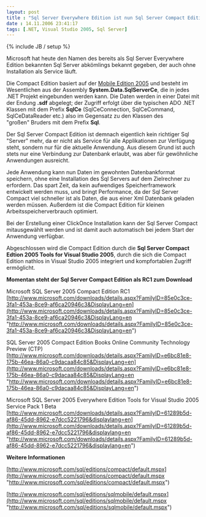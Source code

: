 ```yaml
---
layout: post
title : "Sql Server Everywhere Edition ist nun Sql Server Compact Edition"
date : 14.11.2006 23:41:17
tags: [.NET, Visual Studio 2005, Sql Server]
---
```

{% include JB / setup %}

Microsoft hat heute den Namen des bereits als Sql Server Everywhere Edition bekannten Sql Server abkömlings bekannt gegeben, der auch ohne Installation als Service läuft.

Die Compact Edition basiert auf der [Mobile Edition 2005](http://www.microsoft.com/sql/editions/sqlmobile/default.mspx) und besteht im Wesentlichen aus der Assembly **System.Data.SqlServerCe**, die in jedes .NET Projekt eingebunden werden kann. Die Daten werden in einer Datei mit der Endung **.sdf** abgelegt; der Zugriff erfolgt über die typischen ADO .NET Klassen mit dem Prefix **SqlCe** (SqlCeConnection, SqlCeCommand, SqlCeDataReader etc.) also im Gegensatz zu den Klassen des "großen" Bruders mit dem Prefix **Sql**.

Der Sql Server Compact Edition ist demnach eigentlich kein richtiger Sql "Server" mehr, da er nicht als Service für alle Applikationen zur Verfügung steht, sondern nur für die aktuelle Anwendung. Aus diesem Grund ist auch stets nur eine Verbindung zur Datenbank erlaubt, was aber für gewöhnliche Anwendungen ausreicht.

Jede Anwendung kann nun Daten im gewohnten Datenbankformat speichern, ohne eine Installation des Sql Servers auf dem Zielrechner zu erfordern. Das spart Zeit, da kein aufwendiges Speicherframework entwickelt werden muss, und bringt Performance, da der Sql Server Compact viel schneller ist als Daten, die aus einer Xml Datenbank geladen werden müssen. Außerdem ist die Compact Edition für kleinen Arbeitsspeicherverbrauch optimiert.

Bei der Erstellung einer ClickOnce Installation kann der Sql Server Compact mitausgewählt werden und ist damit auch automatisch bei jedem Start der Anwendung verfügbar.

Abgeschlossen wird die Compact Edition durch die **Sql Server Compact Edtion 2005 Tools for Visual Studio 2005**, durch die sich die Compact Edition nathlos in Visual Studio 2005 integriert und kompfortablen Zugriff ermöglicht.

**Momentan steht der Sql Server Compact Edition als RC1 zum Download**

Microsoft SQL Server 2005 Compact Edition RC1  
[http://www.microsoft.com/downloads/details.aspx?FamilyID=85e0c3ce-3fa1-453a-8ce9-af6ca20946c3&DisplayLang=en](http://www.microsoft.com/downloads/details.aspx?FamilyID=85e0c3ce-3fa1-453a-8ce9-af6ca20946c3&DisplayLang=en "http://www.microsoft.com/downloads/details.aspx?FamilyID=85e0c3ce-3fa1-453a-8ce9-af6ca20946c3&DisplayLang=en") 

SQL Server 2005 Compact Edition Books Online Community Technology Preview (CTP)  
[http://www.microsoft.com/downloads/details.aspx?FamilyID=e6bc81e8-175b-46ea-86a0-c9dacaa84c85&DisplayLang=en](http://www.microsoft.com/downloads/details.aspx?FamilyID=e6bc81e8-175b-46ea-86a0-c9dacaa84c85&DisplayLang=en "http://www.microsoft.com/downloads/details.aspx?FamilyID=e6bc81e8-175b-46ea-86a0-c9dacaa84c85&DisplayLang=en") 

Microsoft SQL Server 2005 Everywhere Edition Tools for Visual Studio 2005 Service Pack 1 Beta  
[http://www.microsoft.com/downloads/details.aspx?FamilyID=61289b5d-af86-45dd-8962-e7dcc5221796&displaylang=en](http://www.microsoft.com/downloads/details.aspx?FamilyID=61289b5d-af86-45dd-8962-e7dcc5221796&displaylang=en "http://www.microsoft.com/downloads/details.aspx?FamilyID=61289b5d-af86-45dd-8962-e7dcc5221796&displaylang=en")

**Weitere Informationen**

[http://www.microsoft.com/sql/editions/compact/default.mspx](http://www.microsoft.com/sql/editions/compact/default.mspx "http://www.microsoft.com/sql/editions/compact/default.mspx")

[http://www.microsoft.com/sql/editions/sqlmobile/default.mspx](http://www.microsoft.com/sql/editions/sqlmobile/default.mspx "http://www.microsoft.com/sql/editions/sqlmobile/default.mspx")
